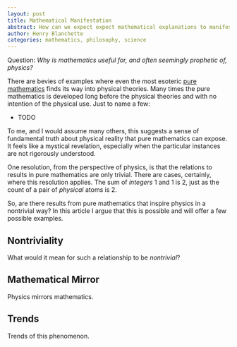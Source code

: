 ```yaml
---
layout: post
title: Mathematical Manifestation
abstract: How can we expect expect mathematical explanations to manifest in real phenomenon in the actual world?
author: Henry Blanchette
categories: mathematics, philosophy, science
---
```


Question: _Why is mathematics useful for, and often seemingly prophetic of, physics?_

There are bevies of examples where even the most esoteric [pure mathematics](https://en.wikipedia.org/wiki/Pure_mathematics) finds its way into physical theories. Many times the pure mathematics is developed long before the physical theories and with no intention of the physical use. Just to name a few:
- TODO

To me, and I would assume many others, this suggests a sense of fundamental truth about physical reality that pure mathematics can expose. It feels like a mystical revelation, especially when the particular instances are not rigorously understood.

One resolution, from the perspective of physics, is that the relations to results in pure mathematics are only trivial. There are cases, certainly, where this resolution applies. The sum of _integers_ 1 and 1 is 2, just as the count of a pair of _physical_ atoms is 2.

So, are there results from pure mathematics that inspire physics in a nontrivial way? In this article I argue that this is possible and will offer a few possible examples.

## Nontriviality

What would it mean for such a relationship to be _nontrivial_?

## Mathematical Mirror

Physics mirrors mathematics.

## Trends

Trends of this phenomenon.
